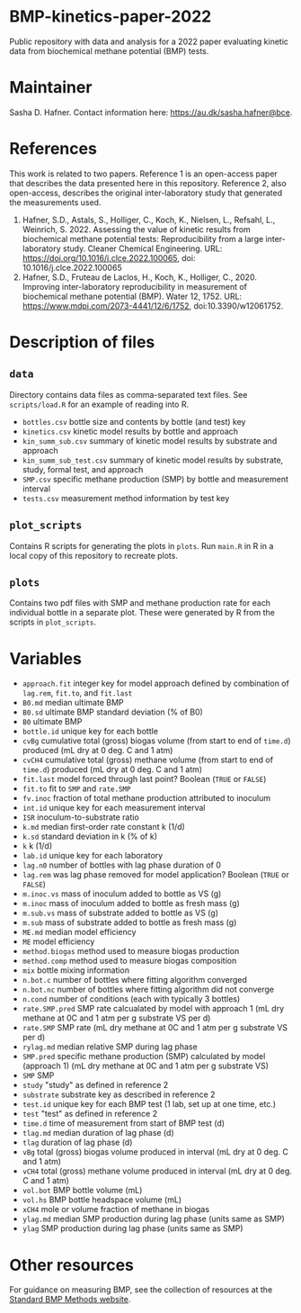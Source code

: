 # BMP-kinetics-paper-2022
Public repository with data and analysis for a 2022 paper evaluating kinetic data from biochemical methane potential (BMP) tests. 

# Maintainer
Sasha D. Hafner.
Contact information here: <https://au.dk/sasha.hafner@bce>.

# References
This work is related to two papers.
Reference 1 is an open-access paper that describes the data presented here in this repository.
Reference 2, also open-access, describes the original inter-laboratory study that generated the measurements used.

1. Hafner, S.D., Astals, S., Holliger, C., Koch, K., Nielsen, L., Refsahl, L., Weinrich, S. 2022. Assessing the value of kinetic results from biochemical methane potential tests: Reproducibility from a large inter-laboratory study. Cleaner Chemical Engineering. URL: <https://doi.org/10.1016/j.clce.2022.100065>, doi: 10.1016/j.clce.2022.100065
2. Hafner, S.D., Fruteau de Laclos, H., Koch, K., Holliger, C., 2020. Improving inter-laboratory reproducibility in measurement of biochemical methane potential (BMP). Water 12, 1752. URL: <https://www.mdpi.com/2073-4441/12/6/1752>, doi:10.3390/w12061752. 

# Description of files
## `data`
Directory contains data files as comma-separated text files.
See `scripts/load.R` for an example of reading into R.

* `bottles.csv` bottle size and contents by bottle (and test) key
* `kinetics.csv` kinetic model results by bottle and approach
* `kin_summ_sub.csv` summary of kinetic model results by substrate and approach
* `kin_summ_sub_test.csv` summary of kinetic model results by substrate, study, formal test, and approach
* `SMP.csv` specific methane production (SMP) by bottle and measurement interval
* `tests.csv` measurement method information by test key

## `plot_scripts`
Contains R scripts for generating the plots in `plots`.
Run `main.R` in R in a local copy of this repository to recreate plots.

## `plots`
Contains two pdf files with SMP and methane production rate for each individual bottle in a separate plot.
These were generated by R from the scripts in `plot_scripts`.

# Variables
* `approach.fit` integer key for model approach defined by combination of  `lag.rem`, `fit.to`, and `fit.last`
* `B0.md` median ultimate BMP
* `B0.sd` ultimate BMP standard deviation (% of B0)
* `B0` ultimate BMP
* `bottle.id` unique key for each bottle
* `cvBg` cumulative total (gross) biogas volume (from start to end of `time.d`) produced (mL dry at 0 deg. C and 1 atm)
* `cvCH4` cumulative total (gross) methane volume (from start to end of `time.d`) produced (mL dry at 0 deg. C and 1 atm)
* `fit.last` model forced through last point? Boolean (`TRUE` or `FALSE`) 
* `fit.to` fit to `SMP` and `rate.SMP`
* `fv.inoc` fraction of total methane production attributed to inoculum
* `int.id` unique key for each measurement interval
* `ISR` inoculum-to-substrate ratio
* `k.md` median first-order rate constant k (1/d)
* `k.sd` standard deviation in k (% of k)
* `k` k (1/d)
* `lab.id` unique key for each laboratory
* `lag.n0` number of bottles with lag phase duration of 0
* `lag.rem` was lag phase removed for model application? Boolean (`TRUE` or `FALSE`) 
* `m.inoc.vs` mass of inoculum added to bottle as VS (g)
* `m.inoc` mass of inoculum added to bottle as fresh mass (g)
* `m.sub.vs` mass of substrate added to bottle as VS (g)
* `m.sub` mass of substrate added to bottle as fresh mass (g)
* `ME.md` median model efficiency
* `ME` model efficiency
* `method.biogas` method used to measure biogas production
* `method.comp` method used to measure biogas composition
* `mix` bottle mixing information
* `n.bot.c` number of bottles where fitting algorithm converged
* `n.bot.nc` number of bottles where fitting algorithm did not converge
* `n.cond` number of conditions (each with typically 3 bottles)
* `rate.SMP.pred` SMP rate calcualated by model with approach 1 (mL dry methane at 0C and 1 atm per g substrate VS per d)
* `rate.SMP` SMP rate (mL dry methane at 0C and 1 atm per g substrate VS per d)
* `rylag.md` median relative SMP during lag phase
* `SMP.pred` specific methane production (SMP) calculated by model (approach 1) (mL dry methane at 0C and 1 atm per g substrate VS)
* `SMP` SMP
* `study` "study" as defined in reference 2
* `substrate` substrate key as described in reference 2
* `test.id` unique key for each BMP test (1 lab, set up at one time, etc.)
* `test` "test" as defined in reference 2
* `time.d` time of measurement from start of BMP test (d)
* `tlag.md` median duration of lag phase (d)
* `tlag` duration of lag phase (d)
* `vBg` total (gross) biogas volume produced in interval (mL dry at 0 deg. C and 1 atm)
* `vCH4` total (gross) methane volume produced in interval (mL dry at 0 deg. C and 1 atm)
* `vol.bot` BMP bottle volume (mL)
* `vol.hs` BMP bottle headspace volume (mL)
* `xCH4` mole or volume fraction of methane in biogas
* `ylag.md` median SMP production during lag phase (units same as SMP)
* `ylag` SMP production during lag phase (units same as SMP)

# Other resources
For guidance on measuring BMP, see the collection of resources at the [Standard BMP Methods website](https://www.dbfz.de/en/bmp/).

